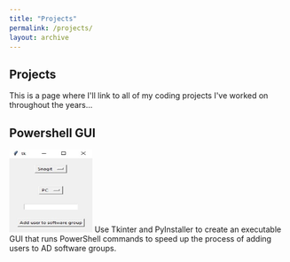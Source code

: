 ```yaml
---
title: "Projects"
permalink: /projects/
layout: archive
---
```


## Projects

This is a page where I'll link to all of my coding projects I've worked on throughout the years...


## Powershell GUI
<img src="../files/images/powershellExample.jpg" alt="GUI Example" width="150" height="150">
Use Tkinter and PyInstaller to create an executable GUI that runs PowerShell commands to speed up the process of adding users to AD software groups.
